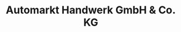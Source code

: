 ---
title: "Automarkt Handwerk GmbH & Co. KG"
url: /ehrenberg/automarkt-handwerk-gmbh-und-co-kg/
shop: Autohaus
---